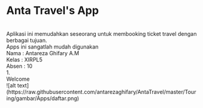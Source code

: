 # Anta Travel's App
<br>
Aplikasi ini memudahkan seseorang untuk membooking ticket travel dengan berbagai tujuan.<br>
Apps ini sangatlah mudah digunakan
<br>
Nama  : Antareza Ghifary A.M<br>
Kelas : XIRPL5<br>
Absen : 10<br>
1.<br>
Welcome<br>
![alt text](https://raw.githubusercontent.com/antarezaghifary/AntaTravel/master/Touring/gambar/Apps/daftar.png)
<br>
